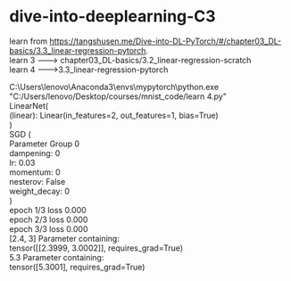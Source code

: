 # dive-into-deeplearning-C3
learn from https://tangshusen.me/Dive-into-DL-PyTorch/#/chapter03_DL-basics/3.3_linear-regression-pytorch.  
learn 3 ---> chapter03_DL-basics/3.2_linear-regression-scratch  
learn 4 --->3.3_linear-regression-pytorch  
  
  
  
  
C:\Users\lenovo\Anaconda3\envs\mypytorch\python.exe "C:/Users/lenovo/Desktop/courses/mnist_code/learn 4.py"  
LinearNet(  
  (linear): Linear(in_features=2, out_features=1, bias=True)  
)  
SGD (  
Parameter Group 0  
    dampening: 0  
    lr: 0.03  
    momentum: 0  
    nesterov: False  
    weight_decay: 0  
)  
epoch 1/3 loss 0.000  
epoch 2/3 loss 0.000  
epoch 3/3 loss 0.000  
[2.4, 3] Parameter containing:  
tensor([[2.3999, 3.0002]], requires_grad=True)  
5.3 Parameter containing:  
tensor([5.3001], requires_grad=True)  

